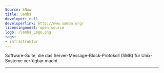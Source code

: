 ```yaml
---
Source: SNow
title: Samba
developer: null
developerlink: http://www.samba.org/
licensingmodel: open source
logo: /Samba_Logo.png
tags:
- infrastruktur
---
```

Software-Suite, die das Server-Message-Block-Protokoll (SMB) für Unix-Systeme verfügbar macht.

---
